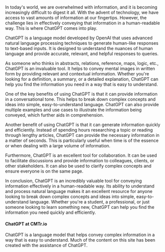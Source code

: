 In today's world, we are overwhelmed with information, and it is becoming increasingly difficult to digest it all. With the advent of technology, we have access to vast amounts of information at our fingertips. However, the challenge lies in effectively conveying that information in a human-readable way. This is where ChatGPT comes into play.

ChatGPT is a language model developed by OpenAI that uses advanced natural language processing techniques to generate human-like responses to text-based inputs. It is designed to understand the nuances of human language and provide accurate, relevant, and helpful responses to queries.

As someone who thinks in abstracts, relations, reference, maps, logic, etc., ChatGPT is an invaluable tool. It helps to convey mental images in written form by providing relevant and contextual information. Whether you're looking for a definition, a summary, or a detailed explanation, ChatGPT can help you find the information you need in a way that is easy to understand.

One of the key benefits of using ChatGPT is that it can provide information in a conversational tone. This helps to break down complex concepts and ideas into simple, easy-to-understand language. ChatGPT can also provide multiple examples and use cases to illustrate the information being conveyed, which further aids in comprehension.

Another benefit of using ChatGPT is that it can generate information quickly and efficiently. Instead of spending hours researching a topic or reading through lengthy articles, ChatGPT can provide the necessary information in a matter of seconds. This is particularly useful when time is of the essence or when dealing with a large volume of information.

Furthermore, ChatGPT is an excellent tool for collaboration. It can be used to facilitate discussions and provide information to colleagues, clients, or other stakeholders. It can also be used to clarify complex concepts and ensure everyone is on the same page.

In conclusion, ChatGPT is an incredibly valuable tool for conveying information effectively in a human-readable way. Its ability to understand and process natural language makes it an excellent resource for anyone looking to break down complex concepts and ideas into simple, easy-to-understand language. Whether you're a student, a professional, or just someone looking to learn something new, ChatGPT can help you find the information you need quickly and efficiently.

#### ChatGPT at CMTr.io
ChatGPT is a language model that helps convey complex information in a way that is easy to understand. Much of the content on this site has been created with the assistance of ChatGPT.